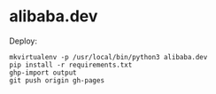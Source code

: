 # alibaba.dev

Deploy:

```
mkvirtualenv -p /usr/local/bin/python3 alibaba.dev
pip install -r requirements.txt
ghp-import output
git push origin gh-pages
```
